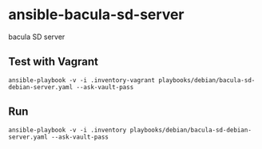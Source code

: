 # ansible-bacula-sd-server
bacula SD server

## Test with Vagrant

```console
ansible-playbook -v -i .inventory-vagrant playbooks/debian/bacula-sd-debian-server.yaml --ask-vault-pass
```

## Run

```console
ansible-playbook -v -i .inventory playbooks/debian/bacula-sd-debian-server.yaml --ask-vault-pass
```